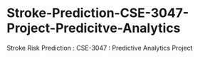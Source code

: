 # Stroke-Prediction-CSE-3047-Project-Predicitve-Analytics
Stroke Risk Prediction : CSE-3047 : Predictive Analytics Project

